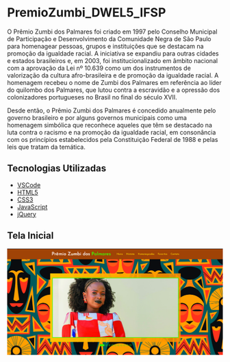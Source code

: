 # PremioZumbi_DWEL5_IFSP

O Prêmio Zumbi dos Palmares foi criado em 1997 pelo Conselho Municipal de Participação e Desenvolvimento da Comunidade Negra de São Paulo 
para homenagear pessoas, grupos e instituições que se destacam na promoção da igualdade racial. A iniciativa se expandiu para outras cidades
e estados brasileiros e, em 2003, foi institucionalizado em âmbito nacional com a aprovação da Lei nº 10.639 como um dos instrumentos de 
valorização da cultura afro-brasileira e de promoção da igualdade racial. 
A homenagem recebeu o nome de Zumbi dos Palmares em referência ao líder do quilombo dos Palmares, que lutou contra a escravidão e a opressão 
dos colonizadores portugueses no Brasil no final do século XVII.

Desde então, o Prêmio Zumbi dos Palmares é concedido anualmente pelo governo brasileiro e por alguns governos municipais como uma homenagem simbólica 
que reconhece aqueles que têm se destacado na luta contra o racismo e na promoção da igualdade racial, em consonância com os princípios estabelecidos 
pela Constituição Federal de 1988 e pelas leis que tratam da temática.

## Tecnologias Utilizadas

- [VSCode](https://code.visualstudio.com/)
- [HTML5](https://html.spec.whatwg.org/multipage/)
- [CSS3](https://www.w3.org/Style/CSS/Overview.en.html)
- [JavaScript](https://www.javascript.com/)
- [jQuery](https://jquery.com/)

## Tela Inicial

<img src="https://github.com/LucasEPaduam/PremioZumbi/blob/main/Projeto_DesenvolvimentoWebI/Imagens/telaInicial.PNG?raw=true">
